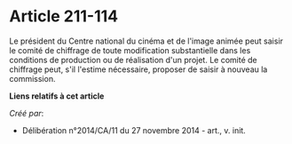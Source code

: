 # Article 211-114

Le président du Centre national du cinéma et de l'image animée peut saisir le comité de chiffrage de toute modification
substantielle dans les conditions de production ou de réalisation d'un projet. Le comité de chiffrage peut, s'il l'estime
nécessaire, proposer de saisir à nouveau la commission.

**Liens relatifs à cet article**

_Créé par_:

  - Délibération n°2014/CA/11 du 27 novembre 2014 - art., v. init.
